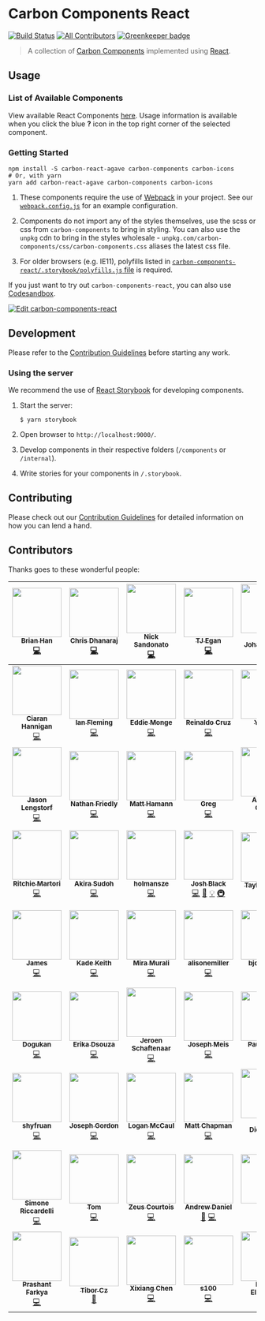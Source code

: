 # Carbon Components React

[![Build Status](https://travis-ci.org/carbon-design-system/carbon-components-react.svg?branch=master)](https://travis-ci.org/carbon-design-system/carbon-components-react)
[![All Contributors](https://img.shields.io/badge/all_contributors-61-orange.svg?style=flat-square)](#contributors)
[![Greenkeeper badge](https://badges.greenkeeper.io/carbon-design-system/carbon-components-react.svg)](https://greenkeeper.io/)

> A collection of [Carbon Components](https://github.com/carbon-design-system/carbon-components) implemented using [React](https://facebook.github.io/react/).

## Usage

### List of Available Components

View available React Components [here](http://react.carbondesignsystem.com). Usage information is available when you click the blue **?** icon in the top right corner of the selected component.

### Getting Started

```
npm install -S carbon-react-agave carbon-components carbon-icons
# Or, with yarn
yarn add carbon-react-agave carbon-components carbon-icons
```

1. These components require the use of [Webpack](http://webpack.github.io/docs/tutorials/getting-started/) in your project. See our [`webpack.config.js`](/.storybook/webpack.config.js) for an example configuration.

2. Components do not import any of the styles themselves, use the scss or css from `carbon-components` to bring in styling. You can also use the `unpkg` cdn to bring in the styles wholesale - `unpkg.com/carbon-components/css/carbon-components.css` aliases the latest css file.

3. For older browsers (e.g. IE11), polyfills listed in [`carbon-components-react/.storybook/polyfills.js` file](./.storybook/polyfills.js) is required.

If you just want to try out `carbon-components-react`, you can also use [Codesandbox](https://codesandbox.io).

[![Edit carbon-components-react](https://codesandbox.io/static/img/play-codesandbox.svg)](https://codesandbox.io/s/x2mjypo6pp)

## Development

Please refer to the [Contribution Guidelines](./.github/CONTRIBUTING.md) before starting any work.

### Using the server

We recommend the use of [React Storybook](https://github.com/storybooks/react-storybook) for developing components.

1. Start the server:

   ```
   $ yarn storybook
   ```

2. Open browser to `http://localhost:9000/`.

3. Develop components in their respective folders (`/components` or `/internal`).

4. Write stories for your components in `/.storybook`.

## Contributing

Please check out our [Contribution Guidelines](./.github/CONTRIBUTING.md) for detailed information on how you can lend a hand.

## Contributors

Thanks goes to these wonderful people:

<!-- ALL-CONTRIBUTORS-LIST:START - Do not remove or modify this section -->

<!-- prettier-ignore -->
| [<img src="https://avatars3.githubusercontent.com/u/4185382?v=4" width="100px;"/><br /><sub><b>Brian Han</b></sub>](https://github.com/hellobrian)<br />[💻](https://github.com/carbon-design-system/carbon-components-react/commits?author=hellobrian "Code") | [<img src="https://avatars2.githubusercontent.com/u/1266014?v=4" width="100px;"/><br /><sub><b>Chris Dhanaraj</b></sub>](http://twitter.com/chrisdhanaraj)<br />[💻](https://github.com/carbon-design-system/carbon-components-react/commits?author=chrisdhanaraj "Code") | [<img src="https://avatars0.githubusercontent.com/u/181819?v=4" width="100px;"/><br /><sub><b>Nick Sandonato</b></sub>](https://github.com/nsand)<br />[💻](https://github.com/carbon-design-system/carbon-components-react/commits?author=nsand "Code") | [<img src="https://avatars1.githubusercontent.com/u/11928039?v=4" width="100px;"/><br /><sub><b>TJ Egan</b></sub>](http://tw15egan.github.io/portfolio)<br />[💻](https://github.com/carbon-design-system/carbon-components-react/commits?author=tw15egan "Code") | [<img src="https://avatars0.githubusercontent.com/u/5447411?v=4" width="100px;"/><br /><sub><b>Mari Johannessen</b></sub>](http://www.marijohannessen.com)<br />[💻](https://github.com/carbon-design-system/carbon-components-react/commits?author=marijohannessen "Code") | [<img src="https://avatars1.githubusercontent.com/u/8836958?v=4" width="100px;"/><br /><sub><b>Sam Doyle</b></sub>](https://github.com/sam1463)<br />[💻](https://github.com/carbon-design-system/carbon-components-react/commits?author=sam1463 "Code") | [<img src="https://avatars0.githubusercontent.com/u/6420214?v=4" width="100px;"/><br /><sub><b>alex weidner</b></sub>](https://github.com/shimmerjs)<br />[💻](https://github.com/carbon-design-system/carbon-components-react/commits?author=shimmerjs "Code") |
| :---: | :---: | :---: | :---: | :---: | :---: | :---: |
| [<img src="https://avatars0.githubusercontent.com/u/13645183?v=4" width="100px;"/><br /><sub><b>Ciaran Hannigan</b></sub>](https://github.com/CiaranHannigan)<br />[💻](https://github.com/carbon-design-system/carbon-components-react/commits?author=CiaranHannigan "Code") | [<img src="https://avatars2.githubusercontent.com/u/5481782?v=4" width="100px;"/><br /><sub><b>Ian Fleming</b></sub>](http://ianfleming.me/)<br />[💻](https://github.com/carbon-design-system/carbon-components-react/commits?author=iangfleming "Code") | [<img src="https://avatars3.githubusercontent.com/u/127535?v=4" width="100px;"/><br /><sub><b>Eddie Monge</b></sub>](http://eddiemonge.com)<br />[💻](https://github.com/carbon-design-system/carbon-components-react/commits?author=eddiemonge "Code") | [<img src="https://avatars3.githubusercontent.com/u/4438261?v=4" width="100px;"/><br /><sub><b>Reinaldo Cruz</b></sub>](http://www.reicruz.com/)<br />[💻](https://github.com/carbon-design-system/carbon-components-react/commits?author=reicruz "Code") | [<img src="https://avatars3.githubusercontent.com/u/16092291?v=4" width="100px;"/><br /><sub><b>Yu Cao</b></sub>](https://github.com/ycao56)<br />[💻](https://github.com/carbon-design-system/carbon-components-react/commits?author=ycao56 "Code") | [<img src="https://avatars1.githubusercontent.com/u/20566244?v=4" width="100px;"/><br /><sub><b>Megan Becvarik</b></sub>](https://github.com/mbecvarik)<br />[💻](https://github.com/carbon-design-system/carbon-components-react/commits?author=mbecvarik "Code") | [<img src="https://avatars0.githubusercontent.com/u/21059894?v=4" width="100px;"/><br /><sub><b>Astha</b></sub>](https://github.com/AsthaJain1)<br />[💻](https://github.com/carbon-design-system/carbon-components-react/commits?author=AsthaJain1 "Code") |
| [<img src="https://avatars2.githubusercontent.com/u/163561?v=4" width="100px;"/><br /><sub><b>Jason Lengstorf</b></sub>](https://code.lengstorf.com)<br />[💻](https://github.com/carbon-design-system/carbon-components-react/commits?author=jlengstorf "Code") | [<img src="https://avatars3.githubusercontent.com/u/114976?v=4" width="100px;"/><br /><sub><b>Nathan Friedly</b></sub>](http://nfriedly.com/)<br />[💻](https://github.com/carbon-design-system/carbon-components-react/commits?author=nfriedly "Code") | [<img src="https://avatars2.githubusercontent.com/u/130131?v=4" width="100px;"/><br /><sub><b>Matt Hamann</b></sub>](http://mhamann.com)<br />[💻](https://github.com/carbon-design-system/carbon-components-react/commits?author=mhamann "Code") | [<img src="https://avatars1.githubusercontent.com/u/2159110?v=4" width="100px;"/><br /><sub><b>Greg</b></sub>](https://github.com/gferreri)<br />[💻](https://github.com/carbon-design-system/carbon-components-react/commits?author=gferreri "Code") | [<img src="https://avatars0.githubusercontent.com/u/5459406?v=4" width="100px;"/><br /><sub><b>Anthony Oliveri</b></sub>](https://github.com/AnthonyOliveri)<br />[💻](https://github.com/carbon-design-system/carbon-components-react/commits?author=AnthonyOliveri "Code") | [<img src="https://avatars3.githubusercontent.com/u/4671325?v=4" width="100px;"/><br /><sub><b>Jorge Padilla</b></sub>](https://github.com/jlpadilla)<br />[💻](https://github.com/carbon-design-system/carbon-components-react/commits?author=jlpadilla "Code") | [<img src="https://avatars3.githubusercontent.com/u/313157?v=4" width="100px;"/><br /><sub><b>German Attanasio</b></sub>](http://germanattanasio.com)<br />[💻](https://github.com/carbon-design-system/carbon-components-react/commits?author=germanattanasio "Code") |
| [<img src="https://avatars1.githubusercontent.com/u/462228?v=4" width="100px;"/><br /><sub><b>Ritchie Martori</b></sub>](https://github.com/ritch)<br />[💻](https://github.com/carbon-design-system/carbon-components-react/commits?author=ritch "Code") | [<img src="https://avatars1.githubusercontent.com/u/1259051?v=4" width="100px;"/><br /><sub><b>Akira Sudoh</b></sub>](http://streetphoto.jp/)<br />[💻](https://github.com/carbon-design-system/carbon-components-react/commits?author=asudoh "Code") | [<img src="https://avatars1.githubusercontent.com/u/30137991?v=4" width="100px;"/><br /><sub><b>holmansze</b></sub>](https://github.com/holmansze)<br />[💻](https://github.com/carbon-design-system/carbon-components-react/commits?author=holmansze "Code") | [<img src="https://avatars1.githubusercontent.com/u/3901764?v=4" width="100px;"/><br /><sub><b>Josh Black</b></sub>](https://github.com/joshblack)<br />[💻](https://github.com/carbon-design-system/carbon-components-react/commits?author=joshblack "Code") [📖](https://github.com/carbon-design-system/carbon-components-react/commits?author=joshblack "Documentation") [💡](#example-joshblack "Examples") [🚇](#infra-joshblack "Infrastructure (Hosting, Build-Tools, etc)") | [<img src="https://avatars0.githubusercontent.com/u/29312997?v=4" width="100px;"/><br /><sub><b>Tayler Aitken</b></sub>](http://tayleraitken.com)<br />[🎨](#design-tay-aitken "Design") [📖](https://github.com/carbon-design-system/carbon-components-react/commits?author=tay-aitken "Documentation") | [<img src="https://avatars2.githubusercontent.com/u/11233508?v=4" width="100px;"/><br /><sub><b>Bethany Sonefeld</b></sub>](http://www.bethanysonefeld.com)<br />[🎨](#design-bsonefeld "Design") | [<img src="https://avatars3.githubusercontent.com/u/1697656?v=4" width="100px;"/><br /><sub><b>Dmitri Wolf</b></sub>](https://github.com/DmitriWolf)<br />[💻](https://github.com/carbon-design-system/carbon-components-react/commits?author=DmitriWolf "Code") |
| [<img src="https://avatars2.githubusercontent.com/u/20052710?v=4" width="100px;"/><br /><sub><b>James</b></sub>](https://github.com/jamesvclements)<br />[💻](https://github.com/carbon-design-system/carbon-components-react/commits?author=jamesvclements "Code") | [<img src="https://avatars0.githubusercontent.com/u/2426829?v=4" width="100px;"/><br /><sub><b>Kade Keith</b></sub>](http://kadekeith.me/)<br />[💻](https://github.com/carbon-design-system/carbon-components-react/commits?author=keithkade "Code") | [<img src="https://avatars1.githubusercontent.com/u/11800028?v=4" width="100px;"/><br /><sub><b>Mira Murali</b></sub>](https://github.com/miramurali23)<br />[💻](https://github.com/carbon-design-system/carbon-components-react/commits?author=miramurali23 "Code") | [<img src="https://avatars2.githubusercontent.com/u/17085131?v=4" width="100px;"/><br /><sub><b>alisonemiller</b></sub>](https://github.com/alisonemiller)<br />[💻](https://github.com/carbon-design-system/carbon-components-react/commits?author=alisonemiller "Code") | [<img src="https://avatars0.githubusercontent.com/u/8770483?v=4" width="100px;"/><br /><sub><b>bjones526</b></sub>](https://github.com/bjones526)<br />[💻](https://github.com/carbon-design-system/carbon-components-react/commits?author=bjones526 "Code") | [<img src="https://avatars2.githubusercontent.com/u/32277486?v=4" width="100px;"/><br /><sub><b>sandhya-r-reddy</b></sub>](https://github.com/sandhya-r-reddy)<br />[💻](https://github.com/carbon-design-system/carbon-components-react/commits?author=sandhya-r-reddy "Code") | [<img src="https://avatars0.githubusercontent.com/u/2753488?v=4" width="100px;"/><br /><sub><b>Alison Joseph</b></sub>](https://github.com/alisonjoseph)<br />[💻](https://github.com/carbon-design-system/carbon-components-react/commits?author=alisonjoseph "Code") |
| [<img src="https://avatars0.githubusercontent.com/u/14316696?v=4" width="100px;"/><br /><sub><b>Dogukan</b></sub>](https://github.com/ereneld)<br />[💻](https://github.com/carbon-design-system/carbon-components-react/commits?author=ereneld "Code") | [<img src="https://avatars2.githubusercontent.com/u/13935994?v=4" width="100px;"/><br /><sub><b>Erika Dsouza</b></sub>](https://github.com/ehdsouza)<br />[💻](https://github.com/carbon-design-system/carbon-components-react/commits?author=ehdsouza "Code") | [<img src="https://avatars2.githubusercontent.com/u/4943036?v=4" width="100px;"/><br /><sub><b>Jeroen Schaftenaar</b></sub>](https://github.com/jschaftenaar)<br />[💻](https://github.com/carbon-design-system/carbon-components-react/commits?author=jschaftenaar "Code") | [<img src="https://avatars1.githubusercontent.com/u/16617646?v=4" width="100px;"/><br /><sub><b>Joseph Meis</b></sub>](http://bluemix.net)<br />[💻](https://github.com/carbon-design-system/carbon-components-react/commits?author=jmeis "Code") | [<img src="https://avatars2.githubusercontent.com/u/11449728?v=4" width="100px;"/><br /><sub><b>Paul Sachs</b></sub>](https://github.com/psachs21)<br />[💻](https://github.com/carbon-design-system/carbon-components-react/commits?author=psachs21 "Code") | [<img src="https://avatars2.githubusercontent.com/u/17710824?v=4" width="100px;"/><br /><sub><b>Ryan Mackey</b></sub>](https://github.com/ryanomackey)<br />[💻](https://github.com/carbon-design-system/carbon-components-react/commits?author=ryanomackey "Code") | [<img src="https://avatars2.githubusercontent.com/u/4289301?v=4" width="100px;"/><br /><sub><b>Toni</b></sub>](https://github.com/tonitagd)<br />[💻](https://github.com/carbon-design-system/carbon-components-react/commits?author=tonitagd "Code") |
| [<img src="https://avatars3.githubusercontent.com/u/29720673?v=4" width="100px;"/><br /><sub><b>shyfruan</b></sub>](https://github.com/shyfruan)<br />[💻](https://github.com/carbon-design-system/carbon-components-react/commits?author=shyfruan "Code") | [<img src="https://avatars1.githubusercontent.com/u/7243419?s=400&v=4" width="100px;"/><br /><sub><b>Joseph Gordon</b></sub>](https://github.com/JMGordon)<br />[💻](https://github.com/carbon-design-system/carbon-components-react/commits?author=JMGordon "Code") | [<img src="https://avatars3.githubusercontent.com/u/7374889?s=400&v=4" width="100px;"/><br /><sub><b>Logan McCaul</b></sub>](https://github.com/loganmccaul)<br />[💻](https://github.com/carbon-design-system/carbon-components-react/commits?author=loganmccaul "Code") | [<img src="https://avatars2.githubusercontent.com/u/14233261?s=400&v=4" width="100px;"/><br /><sub><b>Matt Chapman</b></sub>](https://github.com/asfordmatt)<br />[💻](https://github.com/carbon-design-system/carbon-components-react/commits?author=asfordmatt "Code") | [<img src="https://avatars1.githubusercontent.com/u/6663002?s=400&v=4" width="100px;"/><br /><sub><b>Scott Dickerson</b></sub>](https://github.com/scottdickerson)<br />[💻](https://github.com/carbon-design-system/carbon-components-react/commits?author=scottdickerson "Code") | [<img src="https://avatars3.githubusercontent.com/u/32717?s=400&v=4" width="100px;"/><br /><sub><b>Darío Hereñú</b></sub>](https://github.com/kant)<br />[💻](https://github.com/carbon-design-system/carbon-components-react/commits?author=kant "Code") | [<img src="https://avatars3.githubusercontent.com/u/1449523?s=400&v=4" width="100px;"/><br /><sub><b>James Zhang</b></sub>](https://github.com/jzhang300)<br />[💻](https://github.com/carbon-design-system/carbon-components-react/commits?author=jzhang300 "Code") |
| [<img src="https://avatars0.githubusercontent.com/u/6776917?s=400&v=4" width="100px;"/><br /><sub><b>Simone Riccardelli</b></sub>](https://github.com/michead)<br />[💻](https://github.com/carbon-design-system/carbon-components-react/commits?author=michead "Code") | [<img src="https://avatars2.githubusercontent.com/u/7711697?s=400&v=4" width="100px;"/><br /><sub><b>Tom</b></sub>](https://github.com/Tom-Danger-Bryant)<br />[💻](https://github.com/carbon-design-system/carbon-components-react/commits?author=Tom-Danger-Bryant "Code") | [<img src="https://avatars2.githubusercontent.com/u/2263351?s=400&v=4" width="100px;"/><br /><sub><b>Zeus Courtois</b></sub>](https://github.com/zeusorion)<br />[💻](https://github.com/carbon-design-system/carbon-components-react/commits?author=zeusorion "Code") | [<img src="https://avatars1.githubusercontent.com/u/867941?v=4" width="100px;"/><br /><sub><b>Andrew Daniel</b></sub>](http://www.andrewdaniel.co.uk)<br />[🐛](https://github.com/carbon-design-system/carbon-components-react/issues?q=author%3Aajdaniel "Bug reports") [💻](https://github.com/carbon-design-system/carbon-components-react/commits?author=ajdaniel "Code") | [<img src="https://avatars1.githubusercontent.com/u/36265276?v=4" width="100px;"/><br /><sub><b>Andy</b></sub>](https://github.com/AndySeymour2904)<br />[🐛](https://github.com/carbon-design-system/carbon-components-react/issues?q=author%3AAndySeymour2904 "Bug reports") [💻](https://github.com/carbon-design-system/carbon-components-react/commits?author=AndySeymour2904 "Code") | [<img src="https://avatars3.githubusercontent.com/u/7650400?v=4" width="100px;"/><br /><sub><b>Nicholas Lee</b></sub>](https://github.com/nicholaslee119)<br />[💻](https://github.com/carbon-design-system/carbon-components-react/commits?author=nicholaslee119 "Code") | [<img src="https://avatars1.githubusercontent.com/u/6370760?v=4" width="100px;"/><br /><sub><b>David Menendez</b></sub>](http://davidmenendez.net)<br />[💻](https://github.com/carbon-design-system/carbon-components-react/commits?author=davidmenendez "Code") |
| [<img src="https://avatars0.githubusercontent.com/u/14758158?v=4" width="100px;"/><br /><sub><b>Prashant Farkya</b></sub>](https://github.com/pfarkya)<br />[💻](https://github.com/carbon-design-system/carbon-components-react/commits?author=pfarkya "Code") | [<img src="https://avatars1.githubusercontent.com/u/4045950?v=4" width="100px;"/><br /><sub><b>Tibor Cz</b></sub>](https://neonwarp.github.io)<br />[📖](https://github.com/carbon-design-system/carbon-components-react/commits?author=neonwarp "Documentation") | [<img src="https://avatars3.githubusercontent.com/u/10108576?v=4" width="100px;"/><br /><sub><b>Xixiang Chen</b></sub>](https://github.com/nelsonchen90)<br />[💻](https://github.com/carbon-design-system/carbon-components-react/commits?author=nelsonchen90 "Code") | [<img src="https://avatars1.githubusercontent.com/u/9932290?v=4" width="100px;"/><br /><sub><b>s100</b></sub>](https://github.com/s100)<br />[💻](https://github.com/carbon-design-system/carbon-components-react/commits?author=s100 "Code") | [<img src="https://avatars2.githubusercontent.com/u/17937450?v=4" width="100px;"/><br /><sub><b>Becca Ellsworth</b></sub>](https://github.com/bellsworth13)<br />[💻](https://github.com/carbon-design-system/carbon-components-react/commits?author=bellsworth13 "Code") |

<!-- ALL-CONTRIBUTORS-LIST:END -->
